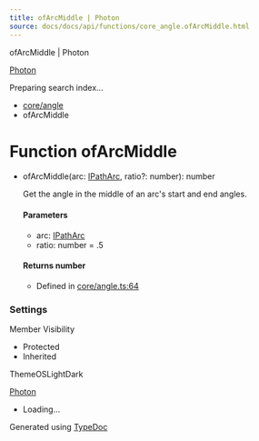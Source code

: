 ```yaml
---
title: ofArcMiddle | Photon
source: docs/docs/api/functions/core_angle.ofArcMiddle.html
---
```


ofArcMiddle | Photon

[Photon](../index.html)




Preparing search index...

* [core/angle](../modules/core_angle.html)
* ofArcMiddle

# Function ofArcMiddle

* ofArcMiddle(arc: [IPathArc](../interfaces/core_schema.IPathArc.html), ratio?: number): number

  Get the angle in the middle of an arc's start and end angles.

  #### Parameters

  + arc: [IPathArc](../interfaces/core_schema.IPathArc.html)
  + ratio: number = .5

  #### Returns number

  + Defined in [core/angle.ts:64](https://github.com/mwhite454/photon/blob/main/packages/photon/src/core/angle.ts#L64)

### Settings

Member Visibility

* Protected
* Inherited

ThemeOSLightDark

[Photon](../index.html)

* Loading...

Generated using [TypeDoc](https://typedoc.org/)
